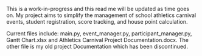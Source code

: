 This is a work-in-progress and this read me will be updated as time goes on. My project aims to simplify the management of school athletics carnival events, student registration, score tracking, and house point calculation.

Current files include: main.py, event_manager.py, participant_manager.py, Gantt Chart.xlsx and Athletics Carnival Project Documentation.docx. The other file is my old project Documentation which has been discontinued.


